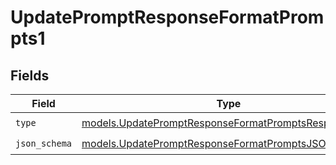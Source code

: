 # UpdatePromptResponseFormatPrompts1


## Fields

| Field                                                                                                              | Type                                                                                                               | Required                                                                                                           | Description                                                                                                        |
| ------------------------------------------------------------------------------------------------------------------ | ------------------------------------------------------------------------------------------------------------------ | ------------------------------------------------------------------------------------------------------------------ | ------------------------------------------------------------------------------------------------------------------ |
| `type`                                                                                                             | [models.UpdatePromptResponseFormatPromptsResponseType](../models/updatepromptresponseformatpromptsresponsetype.md) | :heavy_check_mark:                                                                                                 | N/A                                                                                                                |
| `json_schema`                                                                                                      | [models.UpdatePromptResponseFormatPromptsJSONSchema](../models/updatepromptresponseformatpromptsjsonschema.md)     | :heavy_check_mark:                                                                                                 | N/A                                                                                                                |